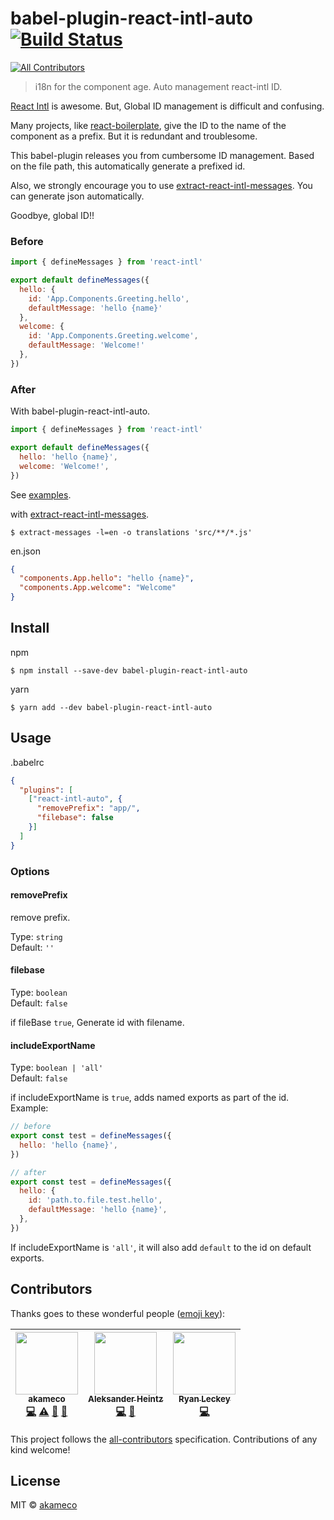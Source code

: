 # babel-plugin-react-intl-auto [![Build Status](https://travis-ci.org/akameco/babel-plugin-react-intl-auto.svg?branch=master)](https://travis-ci.org/akameco/babel-plugin-react-intl-auto)
[![All Contributors](https://img.shields.io/badge/all_contributors-3-orange.svg?style=flat-square)](#contributors)

> i18n for the component age. Auto management react-intl ID.

[React Intl](https://github.com/yahoo/react-intl) is awesome. But, Global ID management is difficult and confusing.

Many projects, like [react-boilerplate](https://github.com/react-boilerplate/react-boilerplate), give the ID to the name of the component as a prefix.
But it is redundant and troublesome.

This babel-plugin releases you from cumbersome ID management.
Based on the file path, this automatically generate a prefixed id.

Also, we strongly encourage you to use [extract-react-intl-messages](https://github.com/akameco/extract-react-intl-messages).
You can generate json automatically.

Goodbye, global ID!!

### Before

```js
import { defineMessages } from 'react-intl'

export default defineMessages({
  hello: {
    id: 'App.Components.Greeting.hello',
    defaultMessage: 'hello {name}'
  },
  welcome: {
    id: 'App.Components.Greeting.welcome',
    defaultMessage: 'Welcome!'
  },
})
```

### After

With babel-plugin-react-intl-auto.

```js
import { defineMessages } from 'react-intl'

export default defineMessages({
  hello: 'hello {name}',
  welcome: 'Welcome!',
})
```

See [examples](https://github.com/akameco/babel-plugin-react-intl-auto/tree/master/example).

with [extract-react-intl-messages](https://github.com/akameco/extract-react-intl-messages).

```
$ extract-messages -l=en -o translations 'src/**/*.js'
```

en.json

```json
{
  "components.App.hello": "hello {name}",
  "components.App.welcome": "Welcome"
}
```

## Install

npm

```
$ npm install --save-dev babel-plugin-react-intl-auto
```

yarn

```
$ yarn add --dev babel-plugin-react-intl-auto
```

## Usage

.babelrc

```json
{
  "plugins": [
    ["react-intl-auto", {
      "removePrefix": "app/",
      "filebase": false
    }]
  ]
}
```

### Options

#### removePrefix

remove prefix.

Type: `string` <br>
Default: `''`

#### filebase
Type: `boolean` <br>
Default: `false`

if fileBase `true`, Generate id with filename.

#### includeExportName
Type: `boolean | 'all'` <br>
Default: `false`

if includeExportName is `true`, adds named exports as part of the id. Example:

```js
// before
export const test = defineMessages({
  hello: 'hello {name}',
})

// after
export const test = defineMessages({
  hello: {
    id: 'path.to.file.test.hello',
    defaultMessage: 'hello {name}',
  },
})
```

If includeExportName is `'all'`, it will also add `default` to the id on default
exports.

## Contributors

Thanks goes to these wonderful people ([emoji key](https://github.com/kentcdodds/all-contributors#emoji-key)):

<!-- ALL-CONTRIBUTORS-LIST:START - Do not remove or modify this section -->
| [<img src="https://avatars2.githubusercontent.com/u/4002137?v=4" width="100px;"/><br /><sub>akameco</sub>](http://akameco.github.io)<br />[💻](https://github.com/akameco/babel-plugin-react-intl-auto/commits?author=akameco "Code") [⚠️](https://github.com/akameco/babel-plugin-react-intl-auto/commits?author=akameco "Tests") [👀](#review-akameco "Reviewed Pull Requests") [📖](https://github.com/akameco/babel-plugin-react-intl-auto/commits?author=akameco "Documentation") | [<img src="https://avatars0.githubusercontent.com/u/112334?v=4" width="100px;"/><br /><sub>Aleksander Heintz</sub>](http://alxandr.me)<br />[💻](https://github.com/akameco/babel-plugin-react-intl-auto/commits?author=Alxandr "Code") [📖](https://github.com/akameco/babel-plugin-react-intl-auto/commits?author=Alxandr "Documentation") | [<img src="https://avatars1.githubusercontent.com/u/753919?v=4" width="100px;"/><br /><sub>Ryan Leckey</sub>](https://github.com/mehcode)<br />[💻](https://github.com/akameco/babel-plugin-react-intl-auto/commits?author=mehcode "Code") |
| :---: | :---: | :---: |
<!-- ALL-CONTRIBUTORS-LIST:END -->

This project follows the [all-contributors](https://github.com/kentcdodds/all-contributors) specification. Contributions of any kind welcome!

## License

MIT © [akameco](http://akameco.github.io)
